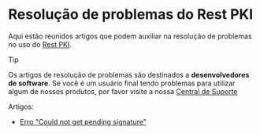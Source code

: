 ﻿# Resolução de problemas do Rest PKI

Aqui estão reunidos artigos que podem auxiliar na resolução de problemas no uso do [Rest PKI](../index.md).

> [!TIP]
> Os artigos de resolução de problemas são destinados a **desenvolvedores de software**. Se você é um usuário final
> tendo problemas para utilizar algum de nossos produtos, por favor visite a nossa [Central de Suporte](http://lacuna.help/)

Artigos:

* [Erro "Could not get pending signature"](could-not-get-pending-sig.md)
